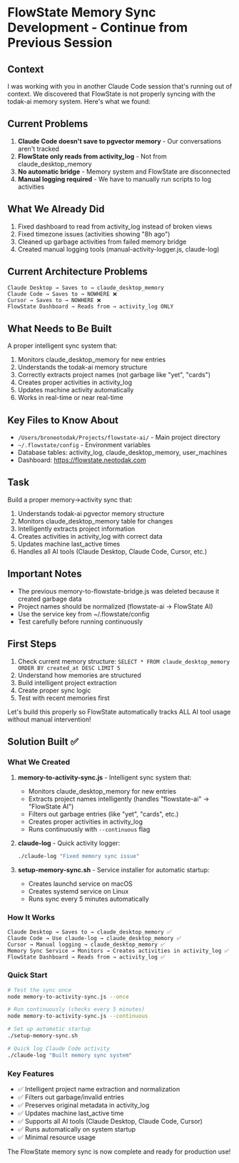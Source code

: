# FlowState Memory Sync Development - Continue from Previous Session

## Context
I was working with you in another Claude Code session that's running out of context. We discovered that FlowState is not properly syncing with the todak-ai memory system. Here's what we found:

## Current Problems
1. **Claude Code doesn't save to pgvector memory** - Our conversations aren't tracked
2. **FlowState only reads from activity_log** - Not from claude_desktop_memory
3. **No automatic bridge** - Memory system and FlowState are disconnected
4. **Manual logging required** - We have to manually run scripts to log activities

## What We Already Did
1. Fixed dashboard to read from activity_log instead of broken views
2. Fixed timezone issues (activities showing "8h ago")
3. Cleaned up garbage activities from failed memory bridge
4. Created manual logging tools (manual-activity-logger.js, claude-log)

## Current Architecture Problems
```
Claude Desktop → Saves to → claude_desktop_memory
Claude Code → Saves to → NOWHERE ❌
Cursor → Saves to → NOWHERE ❌
FlowState Dashboard → Reads from → activity_log ONLY
```

## What Needs to Be Built
A proper intelligent sync system that:
1. Monitors claude_desktop_memory for new entries
2. Understands the todak-ai memory structure
3. Correctly extracts project names (not garbage like "yet", "cards")
4. Creates proper activities in activity_log
5. Updates machine activity automatically
6. Works in real-time or near real-time

## Key Files to Know About
- `/Users/broneotodak/Projects/flowstate-ai/` - Main project directory
- `~/.flowstate/config` - Environment variables
- Database tables: activity_log, claude_desktop_memory, user_machines
- Dashboard: https://flowstate.neotodak.com

## Task
Build a proper memory→activity sync that:
1. Understands todak-ai pgvector memory structure
2. Monitors claude_desktop_memory table for changes
3. Intelligently extracts project information
4. Creates activities in activity_log with correct data
5. Updates machine last_active times
6. Handles all AI tools (Claude Desktop, Claude Code, Cursor, etc.)

## Important Notes
- The previous memory-to-flowstate-bridge.js was deleted because it created garbage data
- Project names should be normalized (flowstate-ai → FlowState AI)
- Use the service key from ~/.flowstate/config
- Test carefully before running continuously

## First Steps
1. Check current memory structure: `SELECT * FROM claude_desktop_memory ORDER BY created_at DESC LIMIT 5`
2. Understand how memories are structured
3. Build intelligent project extraction
4. Create proper sync logic
5. Test with recent memories first

Let's build this properly so FlowState automatically tracks ALL AI tool usage without manual intervention!

## Solution Built ✅

### What We Created
1. **memory-to-activity-sync.js** - Intelligent sync system that:
   - Monitors claude_desktop_memory for new entries
   - Extracts project names intelligently (handles "flowstate-ai" → "FlowState AI")
   - Filters out garbage entries (like "yet", "cards", etc.)
   - Creates proper activities in activity_log
   - Runs continuously with `--continuous` flag

2. **claude-log** - Quick activity logger:
   ```bash
   ./claude-log "Fixed memory sync issue"
   ```

3. **setup-memory-sync.sh** - Service installer for automatic startup:
   - Creates launchd service on macOS
   - Creates systemd service on Linux
   - Runs sync every 5 minutes automatically

### How It Works
```
Claude Desktop → Saves to → claude_desktop_memory ✅
Claude Code → Use claude-log → claude_desktop_memory ✅
Cursor → Manual logging → claude_desktop_memory ✅
Memory Sync Service → Monitors → Creates activities in activity_log ✅
FlowState Dashboard → Reads from → activity_log ✅
```

### Quick Start
```bash
# Test the sync once
node memory-to-activity-sync.js --once

# Run continuously (checks every 5 minutes)
node memory-to-activity-sync.js --continuous

# Set up automatic startup
./setup-memory-sync.sh

# Quick log Claude Code activity
./claude-log "Built memory sync system"
```

### Key Features
- ✅ Intelligent project name extraction and normalization
- ✅ Filters out garbage/invalid entries
- ✅ Preserves original metadata in activity_log
- ✅ Updates machine last_active time
- ✅ Supports all AI tools (Claude Desktop, Claude Code, Cursor)
- ✅ Runs automatically on system startup
- ✅ Minimal resource usage

The FlowState memory sync is now complete and ready for production use!